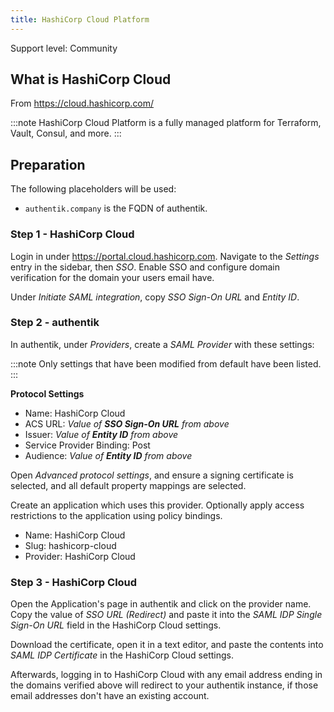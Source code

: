 ```yaml
---
title: HashiCorp Cloud Platform
---
```


<span class="badge badge--secondary">Support level: Community</span>

## What is HashiCorp Cloud

From https://cloud.hashicorp.com/

:::note
HashiCorp Cloud Platform is a fully managed platform for Terraform, Vault, Consul, and more.
:::

## Preparation

The following placeholders will be used:

-   `authentik.company` is the FQDN of authentik.

### Step 1 - HashiCorp Cloud

Login in under https://portal.cloud.hashicorp.com. Navigate to the _Settings_ entry in the sidebar, then _SSO_. Enable SSO and configure domain verification for the domain your users email have.

Under _Initiate SAML integration_, copy _SSO Sign-On URL_ and _Entity ID_.

### Step 2 - authentik

In authentik, under _Providers_, create a _SAML Provider_ with these settings:

:::note
Only settings that have been modified from default have been listed.
:::

**Protocol Settings**

-   Name: HashiCorp Cloud
-   ACS URL: _Value of **SSO Sign-On URL** from above_
-   Issuer: _Value of **Entity ID** from above_
-   Service Provider Binding: Post
-   Audience: _Value of **Entity ID** from above_

Open _Advanced protocol settings_, and ensure a signing certificate is selected, and all default property mappings are selected.

Create an application which uses this provider. Optionally apply access restrictions to the application using policy bindings.

-   Name: HashiCorp Cloud
-   Slug: hashicorp-cloud
-   Provider: HashiCorp Cloud

### Step 3 - HashiCorp Cloud

Open the Application's page in authentik and click on the provider name. Copy the value of _SSO URL (Redirect)_ and paste it into the _SAML IDP Single Sign-On URL_ field in the HashiCorp Cloud settings.

Download the certificate, open it in a text editor, and paste the contents into _SAML IDP Certificate_ in the HashiCorp Cloud settings.

Afterwards, logging in to HashiCorp Cloud with any email address ending in the domains verified above will redirect to your authentik instance, if those email addresses don't have an existing account.
